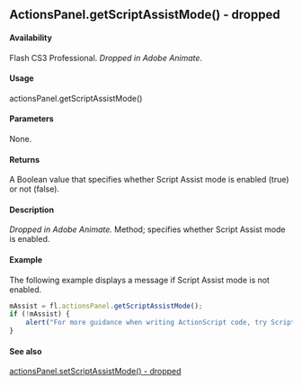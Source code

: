 ## ActionsPanel.getScriptAssistMode() - dropped

#### Availability

Flash CS3 Professional. *Dropped in Adobe Animate*.

#### Usage

actionsPanel.getScriptAssistMode()

#### Parameters

None.

#### Returns

A Boolean value that specifies whether Script Assist mode is enabled (true) or not (false).

#### Description

*Dropped in Adobe Animate.*
Method; specifies whether Script Assist mode is enabled.

#### Example

The following example displays a message if Script Assist mode is not enabled.
```javascript
mAssist = fl.actionsPanel.getScriptAssistMode();
if (!mAssist) {
    alert("For more guidance when writing ActionScript code, try Script Assist mode");
}
```

#### See also

[actionsPanel.setScriptAssistMode() - dropped](../actionsPanel_object/actionsPane6.md)
